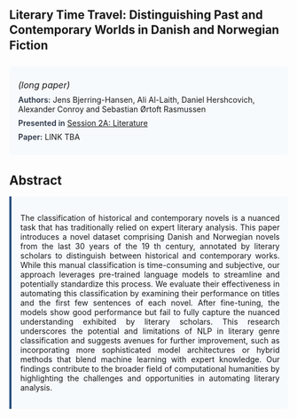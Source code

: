 
<style>    
    h2 {
        margin-top: 0;
        margin-bottom: 1.5rem;
        line-height: 1.3;
    }
    
    h3 {
        margin-top: 2rem;
        margin-bottom: 1rem;
        font-size: 1.4rem;
        font-weight:bold;
    }
    
    .metadata {
        background-color: #f7fafc;
        padding: 1rem;
        border-radius: 6px;
        margin-bottom: 2rem;
    }
    
    .metadata p {
        margin: 0.5rem 0;
    }
    
    .abstract {
        text-align: justify;
        padding: 1rem;
        background-color: #f7fafc;
        border-left: 4px solid #2c5282;
        border-radius: 0 6px 6px 0;
    }
    
    strong {
        color: #2d3748;
        font-weight: 600;
    }
</style>
<main role="main">
<h2>Literary Time Travel: Distinguishing Past and Contemporary Worlds in Danish and Norwegian Fiction</h2>

<section class="metadata">
<p style='font-size:1rem'><i>(long paper)</i></p>
<p><strong>Authors:</strong> Jens Bjerring-Hansen, Ali Al-Laith, Daniel Hershcovich, Alexander Conroy and Sebastian Ørtoft Rasmussen</p>
<p><strong>Presented in</strong> <a href="/programme/#session2A">Session 2A: Literature</a></p>
<p><strong>Paper:</strong> LINK TBA</p>
</section>

<section>
<h3>Abstract</h3>
<div class="abstract">
<p>The classification of historical and contemporary novels is a nuanced task that has traditionally relied on expert literary analysis. This paper introduces a novel dataset comprising Danish and Norwegian novels from the last 30 years of the 19 th  century, annotated by literary scholars to distinguish between historical and contemporary works. While this manual classification is time-consuming and subjective, our approach leverages pre-trained language models to streamline and potentially standardize this process. We evaluate their effectiveness in automating this classification by examining their performance on titles and the first few sentences of each novel. After fine-tuning, the models show good performance but fail to fully capture the nuanced understanding exhibited by literary scholars. This research underscores the potential and limitations of NLP in literary genre classification and suggests avenues for further improvement, such as incorporating more sophisticated model architectures or hybrid methods that blend machine learning with expert knowledge. Our findings contribute to the broader field of computational humanities by highlighting the challenges and opportunities in automating literary analysis.</p>
</div>
</section>
</main>